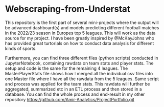 # Webscraping-from-Understat
This repository is the first part of several mini-projects where the output will be advanced dashboard(s) and models predicting different football matches in the 2022/23 season in Europes top 5 leagues. This will work as the data source for my project.
I have been greatly inspired by @McKayJohns who has provided great turtorials on how to conduct data analysis for different kinds of sports. 

Furthermore, you can find three different files (python scripts) conducted in JupyterNotebook, containing rawdata on team stats and player stats. The setup and code is the same for the remaining 4 leagues. The MasterPlayerStats file shows how I merged all the individual csv files into one Master file where I have all the rawdata from the 5 leagues. Same script and process was applied for the team stats. This rawdata will further be aggregated, summarized etc in an ETL process and then stored in a database. 
You can find the whole process and end-result in my other repository https://github.com/Amir-Analytics/ProjectPortfolio.git
